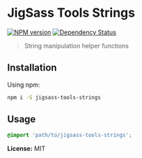 # JigSass Tools Strings
[![NPM version][npm-image]][npm-url]  [![Dependency Status][daviddm-image]][daviddm-url]   

 > String manipulation helper functions

## Installation

Using npm:

```sh
npm i -S jigsass-tools-strings
```

## Usage

```scss
@import 'path/to/jigsass-tools-strings';
```

**License:** MIT


[npm-image]: https://badge.fury.io/js/jigsass-tools-strings.svg
[npm-url]: https://npmjs.org/package/jigsass-tools-strings

[daviddm-image]: https://david-dm.org/TxHawks/jigsass-tools-strings.svg?theme=shields.io
[daviddm-url]: https://david-dm.org/TxHawks/jigsass-tools-strings
